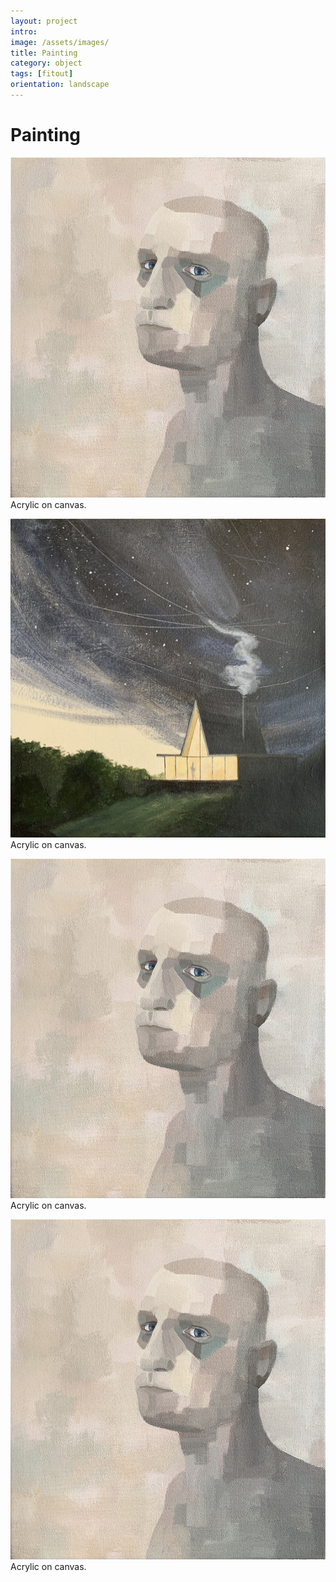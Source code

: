 ```yaml
---
layout: project
intro:  
image: /assets/images/
title: Painting
category: object
tags: [fitout]
orientation: landscape
---
```


# Painting

![](/assets/images/MSSelf.jpg)
Acrylic on canvas. 

![](/assets/images/IsoCabin.jpg)
Acrylic on canvas. 

![](/assets/images/MSSelf.jpg)
Acrylic on canvas. 

![](/assets/images/MSSelf.jpg)
Acrylic on canvas. 
